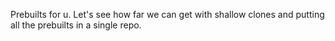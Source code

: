 Prebuilts for u.  Let's see how far we can get with shallow clones and putting
all the prebuilts in a single repo.
